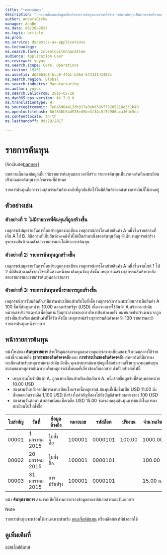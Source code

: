 ```yaml
---
title: "รายการต้นทุน"
description: "บทความนี้แสดงข้อมูลเกี่ยวกับรายการต้นทุนและเวลาที่สร้าง รายการต้นทุนเป็นเรกคอร์ดที่ลงทะเบียนปริมาณและต้นทุนของกิจกรรมที่กำหนด"
author: AndersGirke
manager: AnnBe
ms.date: 06/20/2017
ms.topic: article
ms.prod: 
ms.service: dynamics-ax-applications
ms.technology: 
ms.search.form: InventCostOnhandItem
audience: Application User
ms.reviewer: yuyus
ms.search.scope: Core, Operations
ms.custom: 19131
ms.assetid: dd2663d8-bcc0-47b1-b36d-57433143487c
ms.search.region: Global
ms.search.industry: Manufacturing
ms.author: yuyus
ms.search.validFrom: 2016-02-28
ms.dyn365.ops.version: AX 7.0.0
ms.translationtype: HT
ms.sourcegitcommit: 7e0a5d044133b917a3eb9386773205218e5c1b40
ms.openlocfilehash: 8df830b54d578ed9be4f34c8f52986aca16dc5dc
ms.contentlocale: th-th
ms.lasthandoff: 09/29/2017

---
```


# <a name="cost-entries"></a>รายการต้นทุน

[!include[banner](../includes/banner.md)]


บทความนี้แสดงข้อมูลเกี่ยวกับรายการต้นทุนและเวลาที่สร้าง รายการต้นทุนเป็นเรกคอร์ดที่ลงทะเบียนปริมาณและต้นทุนของกิจกรรมที่กำหนด

รายการต้นทุนคือการรวมธุรกรรมสินค้าคงคลังที่ถูกบันทึกไว้ในมิติสินค้าคงคลังทางการเงินที่ใช้งานอยู่

## <a name="examples"></a>ตัวอย่างเช่น
### <a name="example-1-no-cost-entries-are-created"></a>ตัวอย่างที่ 1: ไม่มีรายการที่ต้นทุนที่ถูกสร้างขึ้น

เหตุการณ์สมุดรายวันการโอนย้ายถูกลงทะเบียน เหตุการณ์การโอนย้ายสินค้า A หนึ่งชิ้นจากสถานที่เก็บ A ไป B. มิติสถานที่เก็บสินค้าคงคลังไม่ได้เป็นส่วนหนึ่งของต้นทุนวัตถุ ดังนั้น เหตุการณ์สร้างธุรกรรมสินค้าคงคลังสองรายการและไม่มีรายการต้นทุน

### <a name="example-2-cost-entries-are-created"></a>ตัวอย่างที่ 2: รายการต้นทุนถูกสร้างขึ้น

เหตุการณ์สมุดรายวันการโอนย้ายถูกลงทะเบียน เหตุการณ์การโอนย้ายสินค้า A หนึ่งชิ้นจากไซต์ 1 ไป 2 มิติสินค้าคงคลังของไซต์เป็นส่วนหนึ่งของต้นทุนวัตถุ ดังนั้น เหตุการณ์สร้างธุรกรรมสินค้าคงคลังสองรายการและรายการต้นทุนสองรายการ

### <a name="example-3-one-cost-entry-is-created"></a>ตัวอย่างที่ 3: รายการต้นทุนหนึ่งรายการถูกสร้างขึ้น

เหตุการณ์การรับผลิตภัณฑ์มีการลงทะเบียนสำหรับใบสั่งซื้อ เหตุการณ์การลงทะเบียนการเบิกสินค้า A 100 ชิ้นที่ต้นทุนหน่วย 10.00 ดอลลาร์สหรัฐฯ (USD) เนื่องจากการใช้สินค้า A สร้างจากลำดับหมายเลขประจำเฉพาะเพื่อติดตามวัตถุประสงค์ของการบริหารสินค้าคงคลัง หมายเลขประจำเฉพาะจะถูกสร้างขึ้นสำหรับแต่ละสินค้าที่ได้รับ ดังนั้น เหตุการณ์สร้างธุรกรรมสินค้าคงคลัง 100 รายการและมีรายการต้นทุนหนึ่งรายการ

## <a name="cost-entries-page"></a>หน้ารายการต้นทุน
หน้าใหม่ของ **ต้นทุนรายการ** ช่วยให้คุณสามารถดูและควบคุมการลงทะเบียนของปริมาณและค่าใช้จ่าย หน้านี้จะหมายถึง **ธุรกรรมของสินค้าคงคลัง** และ **การชำระเงินของสินค้าคงคลัง** เรกคอร์ดที่มีการลงทะเบียนสำหรับเหตุการณ์ตามลำดับ ดังนั้น คุณสามารถค้นหาข้อมูลได้อย่างรวดเร็วและควบคุมต้นทุนสะสมของเหตุการณ์เฉพาะหรือเหตุการณ์ทั้งหมดที่เกี่ยวข้องกับเอกสาร ดังตัวอย่างต่อไปนี้

-   เหตุการณ์ใบรับสินค้า A. ถูกลงทะเบียนสำหรับผลิตภัณฑ์ A. หนึ่งร้อยชิ้นถูกรับที่ต้นทุนต่อหน่วย 10.00 USD
-   สองสามวันหลังจากมีการลงทะเบียนใบแจ้งหนี้เหตุการณ์ ต้นทุนที่เพิ่มขึ้นเป็น USD 11.00 ดังนั้นยอดเงินรวมคือ 1,100 USD มีสร้างใบสำคัญที่สองไปยังบัญชีสำหรับผลต่างของ 100 USD
-   สองสามวันต่อมา ค่าธรรมเนียมเบ็ดเตล็ด USD 15.00 จะครอบคลุมต้นทุนการขนส่งในการลงทะเบียนในใบสั่งซื้อ

| ใบสำคัญ | วันที่       | ข้อมูลอ้างอิง      | หมายเลข | รหัสล็อต  | ปริมาณ | จำนวนเงิน  |
|---------|------------|----------------|--------|---------|---------------|----|
| 00001   | 1 มกราคม 2015 | ใบสั่งซื้อ | 100001 | 0000101 | 100.00   | 1000.00 |
| 00002   | 20 มกราคม 2015 | ใบสั่งซื้อ | 100001 | 0000101 |          | 100.00  |
| 00003   | 31 มกราคม 2015 | การปรับปรุง     | 100001 | 0000101 |          | 15.00 น.   |

หน้า **ต้นทุนรายการ** สามารถเปิดใช้งานการกรองข้อมูลตามรหัสเอกสารและวันเอกสาร 

> [!NOTE]
> รายการต้นทุนจะพร้อมใช้งานเฉพาะสำหรับ [ออบเจ็กต์ต้นทุน](cost-object.md) หรือผลิตภัณฑ์ที่นำออกใช้

<a name="see-also"></a>ดูเพิ่มเติมที่
--------

[ออบเจ็กต์ต้นทุน](cost-object.md)




